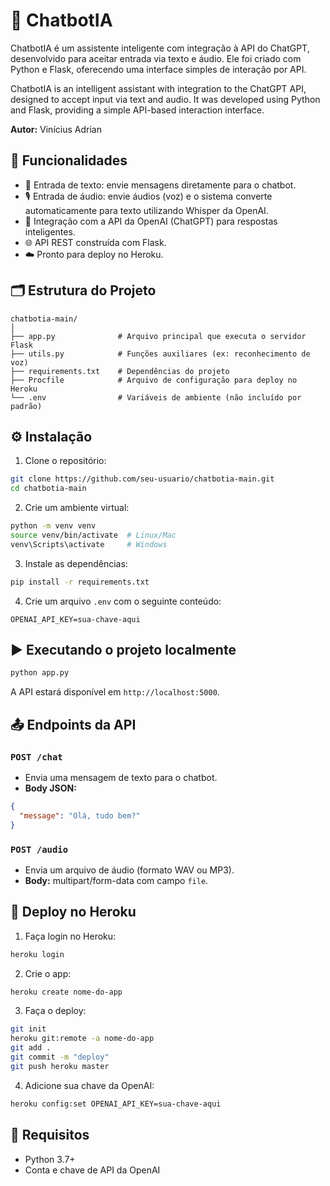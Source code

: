 # 🤖 ChatbotIA

ChatbotIA é um assistente inteligente com integração à API do ChatGPT, desenvolvido para aceitar entrada via texto e áudio. Ele foi criado com Python e Flask, oferecendo uma interface simples de interação por API.

ChatbotIA is an intelligent assistant with integration to the ChatGPT API, designed to accept input via text and audio. It was developed using Python and Flask, providing a simple API-based interaction interface.

**Autor:** Vinícius Adrian

## 🧠 Funcionalidades

- 💬 Entrada de texto: envie mensagens diretamente para o chatbot.
- 🎙️ Entrada de áudio: envie áudios (voz) e o sistema converte automaticamente para texto utilizando Whisper da OpenAI.
- 🧠 Integração com a API da OpenAI (ChatGPT) para respostas inteligentes.
- 🌐 API REST construída com Flask.
- ☁️ Pronto para deploy no Heroku.

## 🗂 Estrutura do Projeto

```
chatbotia-main/
│
├── app.py              # Arquivo principal que executa o servidor Flask
├── utils.py            # Funções auxiliares (ex: reconhecimento de voz)
├── requirements.txt    # Dependências do projeto
├── Procfile            # Arquivo de configuração para deploy no Heroku
└── .env                # Variáveis de ambiente (não incluído por padrão)
```

## ⚙️ Instalação

1. Clone o repositório:
```bash
git clone https://github.com/seu-usuario/chatbotia-main.git
cd chatbotia-main
```

2. Crie um ambiente virtual:
```bash
python -m venv venv
source venv/bin/activate  # Linux/Mac
venv\Scripts\activate     # Windows
```

3. Instale as dependências:
```bash
pip install -r requirements.txt
```

4. Crie um arquivo `.env` com o seguinte conteúdo:
```
OPENAI_API_KEY=sua-chave-aqui
```

## ▶️ Executando o projeto localmente

```bash
python app.py
```

A API estará disponível em `http://localhost:5000`.

## 📤 Endpoints da API

### `POST /chat`

- Envia uma mensagem de texto para o chatbot.
- **Body JSON:**
```json
{
  "message": "Olá, tudo bem?"
}
```

### `POST /audio`

- Envia um arquivo de áudio (formato WAV ou MP3).
- **Body:** multipart/form-data com campo `file`.

## 🚀 Deploy no Heroku

1. Faça login no Heroku:
```bash
heroku login
```

2. Crie o app:
```bash
heroku create nome-do-app
```

3. Faça o deploy:
```bash
git init
heroku git:remote -a nome-do-app
git add .
git commit -m "deploy"
git push heroku master
```

4. Adicione sua chave da OpenAI:
```bash
heroku config:set OPENAI_API_KEY=sua-chave-aqui
```

## 📌 Requisitos

- Python 3.7+
- Conta e chave de API da OpenAI

